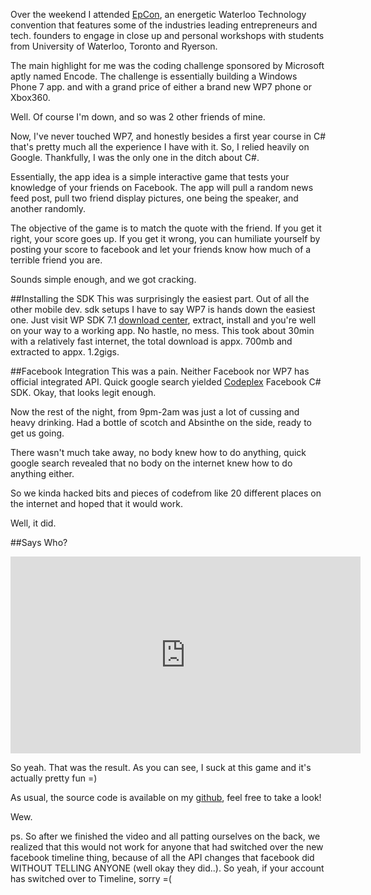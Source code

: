 Over the weekend I attended [EpCon](http://hiepic.com/), an energetic Waterloo
Technology convention that features some of the industries leading entrepreneurs
and tech. founders to engage in close up and personal workshops with students
from University of Waterloo, Toronto and Ryerson.

The main highlight for me was the coding challenge sponsored  by Microsoft aptly
named Encode. The challenge is essentially building a Windows Phone 7 app. and
with a grand price of either a brand new WP7 phone or Xbox360.

Well. Of course I'm down, and so was 2 other friends of mine.

Now, I've never touched WP7, and honestly besides a first year course in C#
that's pretty much all the experience I have with it. So, I relied heavily on
Google. Thankfully, I was the only one in the ditch about C#.

Essentially, the app idea is a simple interactive game that tests your knowledge
of your friends on Facebook. The app will pull a random news feed post, pull two
friend display pictures, one being the speaker, and another randomly.

The objective of the game is to match the quote with the friend. If you get it
right, your score goes up. If you get it wrong, you can humiliate yourself by
posting your score to facebook and let your friends know how much of a terrible
friend you are.

Sounds simple enough, and we got cracking.

##Installing the SDK
This was surprisingly the easiest part. Out of all the other mobile dev. sdk
setups I have to say WP7 is hands down the easiest one. Just visit WP SDK 7.1
[download center](http://www.microsoft.com/download/en/details.aspx?id=27570),
extract, install and you're well on your way to a working app. No hastle, no
mess. This took about 30min with a relatively fast internet, the total download
is appx. 700mb and extracted to appx. 1.2gigs.

##Facebook Integration
This was a pain. Neither Facebook nor WP7 has official integrated API. Quick
google search yielded [Codeplex](http://facebooksdk.codeplex.com/) Facebook C#
SDK. Okay, that looks legit enough.

Now the rest of the night, from 9pm-2am was just a lot of cussing and heavy
drinking. Had a bottle of scotch and Absinthe on the side, ready to get us
going.

There wasn't much take away, no body knew how to do anything, quick google
search revealed that no body on the internet knew how to do anything either.

So we kinda hacked bits and pieces of codefrom like 20 different places on
the internet and hoped that it would work.

Well, it did.

##Says Who?

<iframe width="560" height="315" src="http://www.youtube.com/embed/oiwhK3SjWpc"
frameborder="0" allowfullscreen></iframe>

So yeah. That was the result. As you can see, I suck at this game and it's
actually pretty fun =)

As usual, the source code is available on my
[github](https://github.com/pxue/EpCon-Hackathon), feel free to take a look!

Wew.


ps. So after we finished the video and all patting ourselves on the back, we
realized that this would not work for anyone that had switched over the new
facebook timeline thing, because of all the API changes that facebook did
WITHOUT TELLING ANYONE (well okay they did..). So yeah, if your account has
switched over to Timeline, sorry =(

